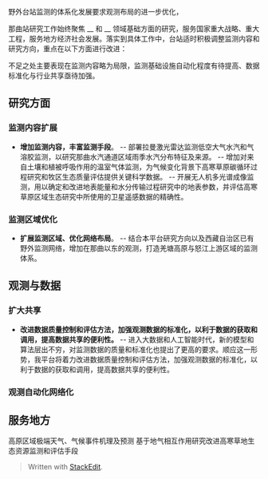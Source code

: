 野外台站监测的体系化发展要求观测布局的进一步优化，

那曲站研究工作始终聚焦 __ 和 __ 领域基础方面的研究，服务国家重大战略、重大工程，服务地方经济社会发展。落实到具体工作中，台站适时积极调整监测内容和研究方向，重点在以下方面进行改进：

不足之处主要表现在监测内容略为局限，监测基础设施自动化程度有待提高、数据标准化与行业共享亟待加强。
## 研究方面
### 监测内容扩展
- **增加监测内容，丰富监测手段**。
-- 部署拉曼激光雷达监测低空大气水汽和气溶胶监测，以研究那曲水汽通道区域雨季水汽分布特征及来源。
-- 增加对来自土壤和植被呼吸作用的温室气体监测，为气候变化背景下高寒草原碳循环过程研究和牧区生态质量评估提供关键科学数据。
-- 开展无人机多光谱成像监测，用以确定和改进地表能量和水分传输过程研究中的地表参数，并评估高寒草原区域生态研究中所使用的卫星遥感数据的精确性。
### 监测区域优化
- **扩展监测区域、优化网络布局**。
-- 结合本平台研究方向以及西藏自治区已有野外监测网络，增加在那曲以东的观测，打造羌塘高原与怒江上游区域的监测体系。
## 观测与数据
### 扩大共享
- **改进数据质量控制和评估方法，加强观测数据的标准化，以利于数据的获取和调用，提高数据共享的便利性。**
-- 进入大数据和人工智能时代，新的模型和算法层出不穷，对监测数据的质量和标准化也提出了更高的要求。顺应这一形势，我平台将着力改进数据质量控制和评估方法，加强观测数据的标准化，以利于数据的获取和调用，提高数据共享的便利性。
### 观测自动化网络化

## 服务地方
高原区域极端天气、气候事件机理及预测
基于地气相互作用研究改进高寒草地生态资源监测和评估手段

> Written with [StackEdit](https://stackedit.io/).
<!--stackedit_data:
eyJoaXN0b3J5IjpbMTY1Mzg3NjI5Miw2MDg3MTkyMjEsMTMxNj
k4NzgzMiwxNTQzMTc4NDQ5LDIwMTU4NjQ0NTUsMTY4Mzc4Njcy
MCwtMTYzMzEwNjQyOCwtMjMzNzE3MTA5LC00Mjc0NzAwMjAsMz
gxNzM5OTYxLC05MjY2MjM5NTQsMjA4NzEzMTY3NywyNzUzNDkw
NzcsLTk2OTYwMDE0MywtMzU1NjExMDU3LC0xMTkxMTMxMzU5LD
E3OTY0OTU2MzgsNzMwOTk4MTE2XX0=
-->